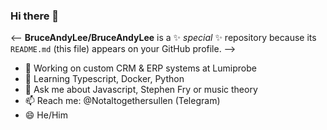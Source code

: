 ### Hi there 👋

<--
**BruceAndyLee/BruceAndyLee** is a ✨ _special_ ✨ repository because its `README.md` (this file) appears on your GitHub profile.
-->

- 🔭 Working on custom CRM & ERP systems at Lumiprobe
- 🌱 Learning Typescript, Docker, Python
- 💬 Ask me about Javascript, Stephen Fry or music theory
- 📫 Reach me: @Notaltogethersullen (Telegram)
- 😄 He/Him
